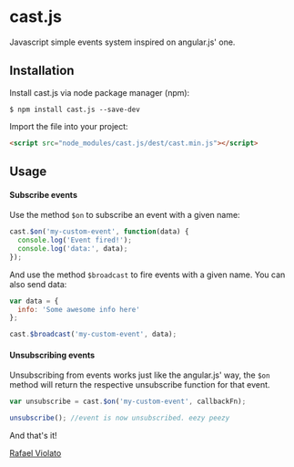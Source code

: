 # cast.js

Javascript simple events system inspired on angular.js' one.

## Installation

Install cast.js via node package manager (npm):

```
$ npm install cast.js --save-dev
```

Import the file into your project:

```html
<script src="node_modules/cast.js/dest/cast.min.js"></script>
```

## Usage

#### Subscribe events

Use the method `$on` to subscribe an event with a given name:

```javascript
cast.$on('my-custom-event', function(data) {
  console.log('Event fired!');
  console.log('data:', data);
});
```

And use the method `$broadcast` to fire events with a given name. You can also send data:

```javascript
var data = {
  info: 'Some awesome info here'
};

cast.$broadcast('my-custom-event', data);
```

#### Unsubscribing events

Unsubscribing from events works just like the angular.js' way, the `$on` method will return the respective unsubscribe function for that event.

```javascript
var unsubscribe = cast.$on('my-custom-event', callbackFn);

unsubscribe(); //event is now unsubscribed. eezy peezy
```

And that's it!

[Rafael Violato](http://rviolato.com)
